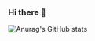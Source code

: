 ### Hi there 👋

![Anurag's GitHub stats](https://github-readme-stats.vercel.app/api?username=JulioSilverioBR&show_icons=true&theme=radical)


